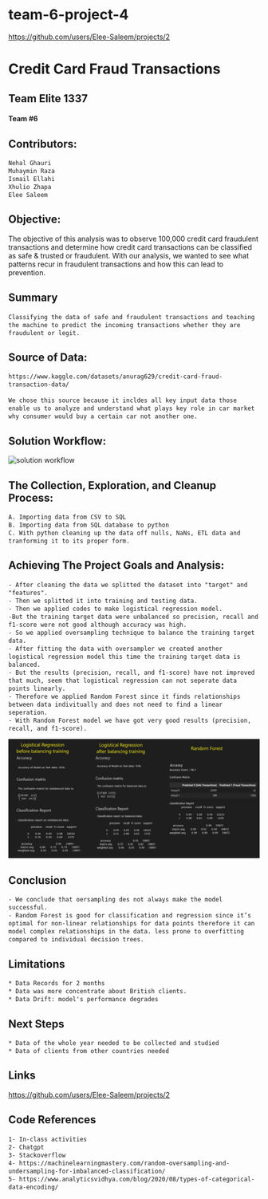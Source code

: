 # team-6-project-4

https://github.com/users/Elee-Saleem/projects/2

# Credit Card Fraud Transactions

## Team Elite 1337 
#### Team #6

## Contributors:
    Nehal Ghauri
    Muhaymin Raza
    Ismail Ellahi
    Xhulio Zhapa
    Elee Saleem
    
## Objective:
The objective of this analysis was to observe 100,000 credit card fraudulent transactions and determine how credit card transactions can be classified as safe & trusted or fraudulent. With our analysis, we wanted to see what patterns recur in fraudulent transactions and how this can lead to prevention.

## Summary
    Classifying the data of safe and fraudulent transactions and teaching the machine to predict the incoming transactions whether they are fraudulent or legit.

## Source of Data:  
    https://www.kaggle.com/datasets/anurag629/credit-card-fraud-transaction-data/ 

    We chose this source because it incldes all key input data those enable us to analyze and understand what plays key role in car market why consumer would buy a certain car not another one.
    
## Solution Workflow:
![solution workflow](https://github.com/Elee-Saleem/team-6-project-4/assets/131730274/7b9b9cf9-ee58-4dda-a63b-f108104c17dd)

## The Collection, Exploration, and Cleanup Process:
    A. Importing data from CSV to SQL 
    B. Importing data from SQL database to python
    C. With python cleaning up the data off nulls, NaNs, ETL data and tranforming it to its proper form.
    
## Achieving The Project Goals and Analysis:
    - After cleaning the data we splitted the dataset into "target" and "features".
    - Then we splitted it into training and testing data.
    - Then we applied codes to make logistical regression model.
    -But the training target data were unbalanced so precision, recall and f1-score were not good although accuracy was high.
    - So we applied oversampling technique to balance the training target data.
    - After fitting the data with oversampler we created another logistical regression model this time the training target data is balanced.
    - But the results (precision, recall, and f1-score) have not improved that much, seem that logistical regression can not seperate data points linearly.
    - Therefore we applied Random Forest since it finds relationships between data indivitually and does not need to find a linear seperation.
    - With Random Forest model we have got very good results (precision, recall, and f1-score).
    
![All_3_models](https://github.com/Elee-Saleem/team-6-project-4/blob/main/all%203%20models.jpg)

## Conclusion 
    - We conclude that oersampling des not always make the model successful.
    - Random Forest is good for classification and regression since it’s optimal for non-linear relationships for data points therefore it can model complex relationships in the data. less prone to overfitting compared to individual decision trees.


## Limitations
    * Data Records for 2 months 
    * Data was more concentrate about British clients.
    * Data Drift: model's performance degrades

## Next Steps
    * Data of the whole year needed to be collected and studied 
    * Data of clients from other countries needed

## Links
https://github.com/users/Elee-Saleem/projects/2

## Code References
    1- In-class activities
    2- Chatgpt
    3- Stackoverflow
    4- https://machinelearningmastery.com/random-oversampling-and-undersampling-for-imbalanced-classification/
    5- https://www.analyticsvidhya.com/blog/2020/08/types-of-categorical-data-encoding/

